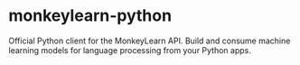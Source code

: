 # monkeylearn-python
Official Python client for the MonkeyLearn API. Build and consume machine learning models for language processing from your Python apps.
